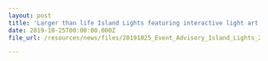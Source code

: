 ```yaml
---
layout: post
title: 'Larger than life Island Lights featuring interactive light art installations to dazzle Sentosa Cove Village for the first time'
date: 2019-10-25T00:00:00.000Z
file_url: /resources/news/files/20191025_Event_Advisory_Island_Lights_2019.pdf

---
```


